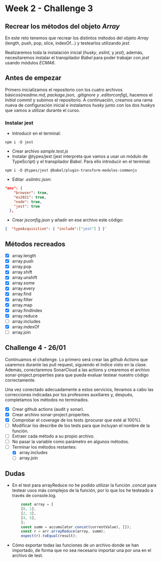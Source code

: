 # Week 2 - Challenge 3

## Recrear los métodos del objeto _Array_

En este reto tenemos que recrear los distintos métodos del objeto _Array_ (length, push, pop, slice, indexOf...) y testearlos utilizando _jest_.

Realizaremos toda la instalación inicial (_husky_, _eslint_, y _jest_), además, necesitaremos instalar el transpilador _Babel_ para poder trabajar con _jest_ usando módulos _ECMA6_.

## Antes de empezar

Primero inicializamos el repositorio con los cuatro archivos básicos(_readme.md, package.json, .gitignore y .editorconfig_), hacemos el _Initial commit_ y subimos el repositorio. A continuación, creamos una rama nueva de configuración inicial e instalamos _husky_ junto con los dos _huskys_ que vamos a utilizar durante el curso.

### Instalar jest

- Introducir en el terminal:

```git
npm i -D jest
```

- Crear archivo _sample.test.js_
- Instalar @types/jest (jest interpreta que vamos a usar un módulo de TypeScript) y el transpilador _Babel_. Para ello introducir en el terminal:

```git
npm i -D @types/jest @babel/plugin-transform-modules-commonjs
```

- Editar _.eslintrc.json_:

```json
"env": {
    "browser": true,
    "es2021": true,
    "node": true,
    "jest": true
  },
```

- Crear _jsconfig.json_ y añadir en ese archivo este código:

```json
{  "typeAcquisition": { "include":["jest"] } }`
```

## Métodos recreados

- [x] array.length
- [x] array.push
- [x] array.pop
- [x] array.shift
- [x] array.unshift
- [x] array.some
- [x] array.every
- [x] array.find
- [x] array.filter
- [x] array.map
- [x] array.findIndex
- [x] array.reduce
- [ ] array.includes
- [x] array.indexOf
- [ ] array.join

## Challenge 4 - 26/01

Continuamos el challenge. Lo primero será crear las _github Actions_ que usaremos durante las pull request, siguiendo el índice visto en la clase. Además, conectaremos SonarCloud a las actions y crearemos el archivo sonar-project.properties para que pueda evaluar testear nuestro código correctamente.

Una vez conectado adecuadamente a estos servicios, llevamos a cabo las correcciones indicadas por los profesores auxiliares y, después, completamos los métodos no terminados.

- [x] Crear github actions (audit y sonar).
- [x] Crear archivo sonar-project.properties.
- [x] Comprobar el coverage de los tests (procurar que esté al 100%).
- [ ] Modificar los describe de los tests para que incluyan el nombre de la función.
- [ ] Extraer cada método a su propio archivo.
- [ ] No pasar la variable como parámetro en algunos métodos.
- [ ] Terminar los métodos restantes:
  - [x] array.includes
  - [ ] array.join

## Dudas

- En el test para arrayReduce no he podido utilizar la función .concat para testear usos más complejos de la función, por lo que los he testeado a través de console.log.

  ```javascript
      const array = [
      [0, 1],
      [2, 3],
      [4, 5],
      ];
      const summ = accumulator.concat(currentValue), []);
      const r = arr.arrayReduce(array, summ);
      expect(r).toEqual(result);
  ```

- Cómo exportar todas las funciones de un archivo donde se han importado, de forma que no sea necesario importar una por una en el archivo de test.

